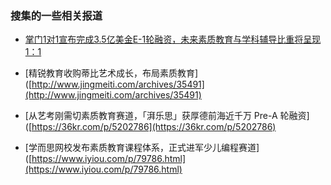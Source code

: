 ### 搜集的一些相关报道

- [掌门1对1宣布完成3.5亿美金E-1轮融资，未来素质教育与学科辅导比重将呈现1：1]([http://www.jingmeiti.com/archives/34746](http://www.jingmeiti.com/archives/34746))

- [精锐教育收购蒂比艺术成长，布局素质教育]([http://www.jingmeiti.com/archives/35491](http://www.jingmeiti.com/archives/35491)

- [从艺考刚需切素质教育赛道，「湃乐思」获厚德前海近千万 Pre-A 轮融资]([https://36kr.com/p/5202786](https://36kr.com/p/5202786)

- [学而思网校发布素质教育课程体系，正式进军少儿编程赛道]([https://www.iyiou.com/p/79786.html](https://www.iyiou.com/p/79786.html)
